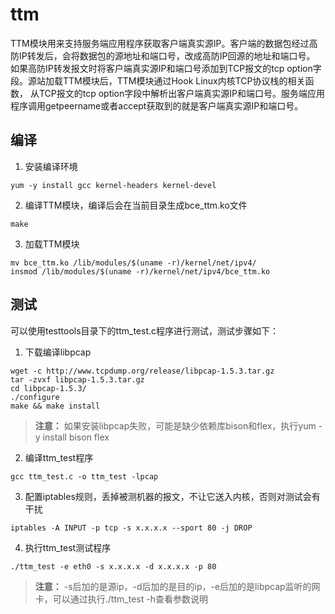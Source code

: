 # ttm

TTM模块用来支持服务端应用程序获取客户端真实源IP。客户端的数据包经过高防IP转发后，会将数据包的源地址和端口号，改成高防IP回源的地址和端口号。
如果高防IP转发报文时将客户端真实源IP和端口号添加到TCP报文的tcp option字段。源站加载TTM模块后，TTM模块通过Hook Linux内核TCP协议栈的相关函数，
从TCP报文的tcp option字段中解析出客户端真实源IP和端口号。服务端应用程序调用getpeername或者accept获取到的就是客户端真实源IP和端口号。

## 编译

1. 安装编译环境
```
yum -y install gcc kernel-headers kernel-devel
```
2. 编译TTM模块，编译后会在当前目录生成bce_ttm.ko文件
```
make
```
3. 加载TTM模块
```
mv bce_ttm.ko /lib/modules/$(uname -r)/kernel/net/ipv4/
insmod /lib/modules/$(uname -r)/kernel/net/ipv4/bce_ttm.ko
```  

## 测试

可以使用testtools目录下的ttm_test.c程序进行测试，测试步骤如下：
1. 下载编译libpcap
```
wget -c http://www.tcpdump.org/release/libpcap-1.5.3.tar.gz
tar -zvxf libpcap-1.5.3.tar.gz 
cd libpcap-1.5.3/
./configure
make && make install
``` 
> **注意：**
> 如果安装libpcap失败，可能是缺少依赖库bison和flex，执行yum -y install bison flex

2. 编译ttm_test程序
```
gcc ttm_test.c -o ttm_test -lpcap
```
3. 配置iptables规则，丢掉被测机器的报文，不让它送入内核，否则对测试会有干扰
 ```
iptables -A INPUT -p tcp -s x.x.x.x --sport 80 -j DROP
```
4. 执行ttm_test测试程序
 ```
./ttm_test -e eth0 -s x.x.x.x -d x.x.x.x -p 80
```
> **注意：**
> -s后加的是源ip，-d后加的是目的ip，-e后加的是libpcap监听的网卡，可以通过执行./ttm_test -h查看参数说明